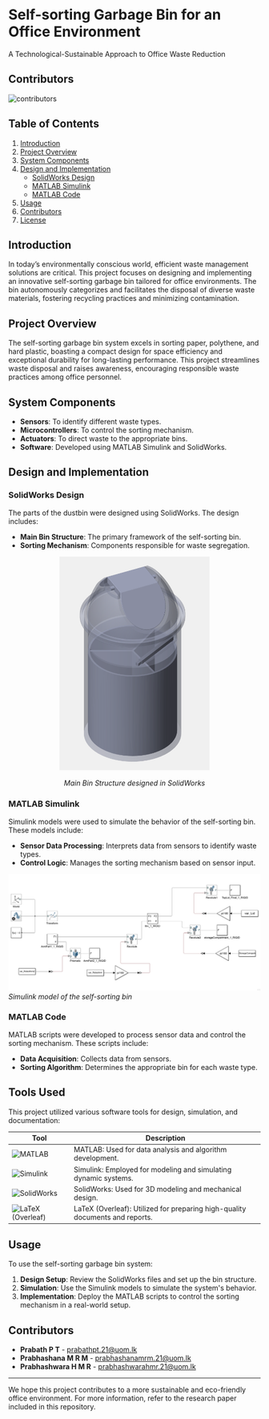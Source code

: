 # Self-sorting Garbage Bin for an Office Environment

A Technological-Sustainable Approach to Office Waste Reduction

## Contributors

<img src="https://contrib.rocks/image?repo=MalithaPrabhashana/self-sorting-garbage-bin" alt="contributors" />

## Table of Contents
1. [Introduction](#introduction)
2. [Project Overview](#project-overview)
3. [System Components](#system-components)
4. [Design and Implementation](#design-and-implementation)
   - [SolidWorks Design](#solidworks-design)
   - [MATLAB Simulink](#matlab-simulink)
   - [MATLAB Code](#matlab-code)
5. [Usage](#usage)
6. [Contributors](#contributors)
7. [License](#license)

## Introduction
In today’s environmentally conscious world, efficient waste management solutions are critical. This project focuses on designing and implementing an innovative self-sorting garbage bin tailored for office environments. The bin autonomously categorizes and facilitates the disposal of diverse waste materials, fostering recycling practices and minimizing contamination.

## Project Overview
The self-sorting garbage bin system excels in sorting paper, polythene, and hard plastic, boasting a compact design for space efficiency and exceptional durability for long-lasting performance. This project streamlines waste disposal and raises awareness, encouraging responsible waste practices among office personnel.

## System Components
- **Sensors**: To identify different waste types.
- **Microcontrollers**: To control the sorting mechanism.
- **Actuators**: To direct waste to the appropriate bins.
- **Software**: Developed using MATLAB Simulink and SolidWorks.

## Design and Implementation
### SolidWorks Design
The parts of the dustbin were designed using SolidWorks. The design includes:
- **Main Bin Structure**: The primary framework of the self-sorting bin.
- **Sorting Mechanism**: Components responsible for waste segregation.

<p align="center">
  <img src="Images/main_bin_structure.png" alt="Main Bin Structure" width="300"/>
</p>
<p align="center"><em>Main Bin Structure designed in SolidWorks</em></p>


### MATLAB Simulink
Simulink models were used to simulate the behavior of the self-sorting bin. These models include:
- **Sensor Data Processing**: Interprets data from sensors to identify waste types.
- **Control Logic**: Manages the sorting mechanism based on sensor input.

![Simulink Model](Images/simulink_model.png)
*Simulink model of the self-sorting bin*

### MATLAB Code
MATLAB scripts were developed to process sensor data and control the sorting mechanism. These scripts include:
- **Data Acquisition**: Collects data from sensors.
- **Sorting Algorithm**: Determines the appropriate bin for each waste type.


## Tools Used

This project utilized various software tools for design, simulation, and documentation:

| Tool       | Description                                             |
|------------|---------------------------------------------------------|
| <img src="https://upload.wikimedia.org/wikipedia/commons/thumb/2/21/Matlab_Logo.png/640px-Matlab_Logo.png" alt="MATLAB" width="80"/> | MATLAB: Used for data analysis and algorithm development. |
| <img src="https://upload.wikimedia.org/wikipedia/commons/3/36/Simulink_Logo_%28non-wordmark%29.png" alt="Simulink" width="80"/> | Simulink: Employed for modeling and simulating dynamic systems. |
| <img src="https://banner2.cleanpng.com/20180425/kqw/kisspng-computer-icons-solidworks-e-5ae0fa43334702.1540505415246935712101.jpg" alt="SolidWorks" width="80"/> | SolidWorks: Used for 3D modeling and mechanical design. |
| <img src="https://images.ctfassets.net/nrgyaltdicpt/1J4QC1FAdsyTZ4bCzHB84N/d5cb0409b631854bfacf81a7dd2189fc/overleaf-logo-primary.png" alt="LaTeX (Overleaf)" width="80"/> | LaTeX (Overleaf): Utilized for preparing high-quality documents and reports. |



  
## Usage
To use the self-sorting garbage bin system:
1. **Design Setup**: Review the SolidWorks files and set up the bin structure.
2. **Simulation**: Use the Simulink models to simulate the system's behavior.
3. **Implementation**: Deploy the MATLAB scripts to control the sorting mechanism in a real-world setup.

## Contributors
- **Prabath P T** - [prabathpt.21@uom.lk](mailto:prabathpt.21@uom.lk)
- **Prabhashana M R M** - [prabhashanamrm.21@uom.lk](mailto:prabhashanamrm.21@uom.lk)
- **Prabhashwara H M R** - [prabhashwarahmr.21@uom.lk](mailto:prabhashwarahmr.21@uom.lk)
---

We hope this project contributes to a more sustainable and eco-friendly office environment. For more information, refer to the research paper included in this repository.
